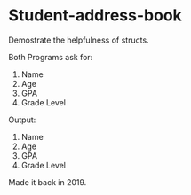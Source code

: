 # Student-address-book

Demostrate the helpfulness of structs. 

Both Programs ask for: 
1. Name
2. Age
3. GPA
4. Grade Level

Output: 
1. Name
2. Age
3. GPA
4. Grade Level

Made it back in 2019.

